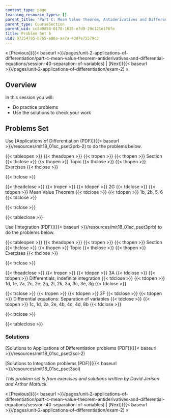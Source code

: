 ```yaml
---
content_type: page
learning_resource_types: []
parent_title: 'Part C: Mean Value Theorem, Antiderivatives and Differential Equations'
parent_type: CourseSection
parent_uid: cc849d58-0178-1635-e7d9-29c121e176fe
title: Problem Set 5
uid: 97254795-b765-e86a-aa7a-43d7e75579c3
---
```


« [Previous]({{< baseurl >}}/pages/unit-2-applications-of-differentiation/part-c-mean-value-theorem-antiderivatives-and-differential-equations/session-40-separation-of-variables) | [Next]({{< baseurl >}}/pages/unit-2-applications-of-differentiation/exam-2) »

Overview
--------

In this session you will:

*   Do practice problems
*   Use the solutions to check your work

Problems Set
------------

Use [Applications of Differentiation (PDF)]({{< baseurl >}}/resources/mit18_01sc_pset2prb-2) to do the problems below.

{{< tableopen >}}
{{< theadopen >}}
{{< tropen >}}
{{< thopen >}}
Section
{{< thclose >}}
{{< thopen >}}
Topic
{{< thclose >}}
{{< thopen >}}
Exercises
{{< thclose >}}

{{< trclose >}}

{{< theadclose >}}
{{< tropen >}}
{{< tdopen >}}
2G
{{< tdclose >}}
{{< tdopen >}}
Mean Value Theorem
{{< tdclose >}}
{{< tdopen >}}
1b, 2b, 5, 6
{{< tdclose >}}

{{< trclose >}}

{{< tableclose >}}

Use [Integration (PDF)]({{< baseurl >}}/resources/mit18_01sc_pset3prb) to do the problems below.

{{< tableopen >}}
{{< theadopen >}}
{{< tropen >}}
{{< thopen >}}
Section
{{< thclose >}}
{{< thopen >}}
Topic
{{< thclose >}}
{{< thopen >}}
Exercises
{{< thclose >}}

{{< trclose >}}

{{< theadclose >}}
{{< tropen >}}
{{< tdopen >}}
3A
{{< tdclose >}}
{{< tdopen >}}
Differentials, indefinite integration
{{< tdclose >}}
{{< tdopen >}}
1d, 1e, 2a, 2c, 2e, 2g, 2i, 2k, 3a, 3c, 3e, 3g
{{< tdclose >}}

{{< trclose >}}
{{< tropen >}}
{{< tdopen >}}
3F
{{< tdclose >}}
{{< tdopen >}}
Differential equations: Separation of variables
{{< tdclose >}}
{{< tdopen >}}
1c, 1d, 2a, 2e, 4b, 4c, 4d, 8b
{{< tdclose >}}

{{< trclose >}}

{{< tableclose >}}

### Solutions

[Solutions to Applications of Differentiation problems (PDF)]({{< baseurl >}}/resources/mit18_01sc_pset2sol-2)

[Solutions to Integration problems (PDF)]({{< baseurl >}}/resources/mit18_01sc_pset3sol)

_This problem set is from exercises and solutions written by David Jerison and Arthur Mattuck._

« [Previous]({{< baseurl >}}/pages/unit-2-applications-of-differentiation/part-c-mean-value-theorem-antiderivatives-and-differential-equations/session-40-separation-of-variables) | [Next]({{< baseurl >}}/pages/unit-2-applications-of-differentiation/exam-2) »